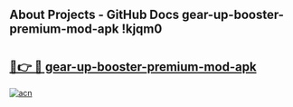 ## About Projects - GitHub Docs gear-up-booster-premium-mod-apk !kjqm0

# <h2><a href="https://andorid.site?title=gear-up-booster-premium-mod-apk&ref=13PRO">🔗👉 🔴 gear-up-booster-premium-mod-apk</a></h2>

[![acn](https://github.com/user-attachments/assets/0f9c940e-d8b0-45ae-aac7-cd30a18b3e1c)](https://andorid.site?title=gear-up-booster-premium-mod-apk&ref=13PRO)

